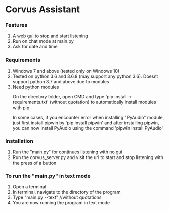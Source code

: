 <h1>Corvus Assistant</h1>

<h3> Features </h3>
<ol>
<li> A web gui to stop and start listening </li>
<li>Run on chat mode at main.py</li>
<li> Ask for date and time </li>
</ol>

<h3> Requirements </h3>

<ol>
<li>Windows 7 and above (tested only on Windows 10)</li>
<li>Tested on python 3.6 and 3.6.8 (may support any python 3.6). Doesnt support python 3.7 and above due to modules</li>
<li>Need python modules
<p>On the directory folder, open CMD and type 'pip install -r requirements.txt' (without quotation) to automatically install modules with pip</p></li>
  <p>In some cases, if you encounter error when installing "PyAudio" module, just first install pipwin by 'pip install pipwin' and after installing pipwin, you can now install PyAudio using the command 'pipwin install PyAudio' </p>
</ol>

<h3> Installation </h3>

<ol>
<li> Run the "main.py" for continues listening with no gui </li>
<li>Run the corvus_server.py and visit the url to start and stop listening with the press of a button</li>
</ol>

<h3> To run the "main.py" in text mode </h3>

<ol>
<li>Open a terminal </li>
<li>In terminal, navigate to the directory of the program</li>
<li>Type "main.py --text" //without quotations</li>
<li>You are now running the program in text mode</li>
</ol>


